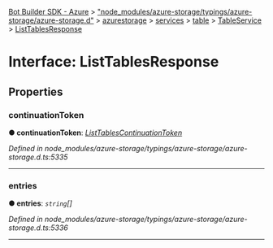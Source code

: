[Bot Builder SDK - Azure](../README.md) > ["node_modules/azure-storage/typings/azure-storage/azure-storage.d"](../modules/_node_modules_azure_storage_typings_azure_storage_azure_storage_d_.md) > [azurestorage](../modules/_node_modules_azure_storage_typings_azure_storage_azure_storage_d_.azurestorage.md) > [services](../modules/_node_modules_azure_storage_typings_azure_storage_azure_storage_d_.azurestorage.services.md) > [table](../modules/_node_modules_azure_storage_typings_azure_storage_azure_storage_d_.azurestorage.services.table.md) > [TableService](../modules/_node_modules_azure_storage_typings_azure_storage_azure_storage_d_.azurestorage.services.table.tableservice.md) > [ListTablesResponse](../interfaces/_node_modules_azure_storage_typings_azure_storage_azure_storage_d_.azurestorage.services.table.tableservice.listtablesresponse.md)



# Interface: ListTablesResponse


## Properties
<a id="continuationtoken"></a>

###  continuationToken

**●  continuationToken**:  *[ListTablesContinuationToken](_node_modules_azure_storage_typings_azure_storage_azure_storage_d_.azurestorage.services.table.tableservice.listtablescontinuationtoken.md)* 

*Defined in node_modules/azure-storage/typings/azure-storage/azure-storage.d.ts:5335*





___

<a id="entries"></a>

###  entries

**●  entries**:  *`string`[]* 

*Defined in node_modules/azure-storage/typings/azure-storage/azure-storage.d.ts:5336*





___


